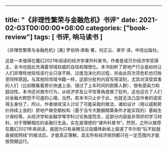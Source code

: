 
---
title: "《非理性繁荣与金融危机》书评"
date: 2021-02-03T00:00:00+08:00
categories: ["book-review"]
tags: [ 书评, 响马读书 ]
---

《非理性繁荣与金融危机》[美] 罗伯特·席勒 著，何正云、束宇 译，中信出版社。

这是一本值得在魔幻2021年阅读的经济学课外科普书。作者是诺贝尔经济学奖得主，全书也因此充满着领域权威的自信和理想化。本书剖析了房地产行业是如何让人们非理性地轻信该行业只涨不跌、过度泡沫化的过程，并由此将次贷危机也归咎至同样原因。与其他同领域书籍一样，这部分批判内容写得深刻，尤其对深受其害的人们（比如眼看着房价快速上涨、错过了上车时间的刚需人群），很有感染力和鼓动性。本书还对救市行为，从经济学及公平性等角度做了批判，这也迎合了人们对金融大鳄怒不可遏的心理。当然，若本书只止步于此，也就无法凸显作者的诺奖得主身份了，所以，作者继续深入讨论了可能采取的做法，诸如设计（用以遏制房价持续上涨的）房地产做空期权和（基于当今大数据精算条件才能实现的）基础生计保险等。从经济学和金融学等学科讨论角度而言，这部分内容是非常好的学习材料，对于理解相应的金融衍生品，实在是理想的“课外科普书”。然而，之所以推荐在魔幻2021年来阅读，是因为只有亲眼见过自媒体新闻上报道了华尔街“玩不起就直接拔网线”的做法后，才能真正理解，其实所有经济规则都只在一定范围内才能按预期运行。
